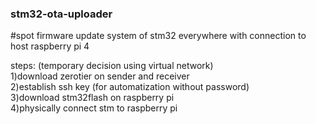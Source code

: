 ### stm32-ota-uploader  

#spot firmware update system of stm32 everywhere with connection to host raspberry pi 4

steps:
(temporary decision using virtual network)  
1)download zerotier on sender and receiver  
2)establish ssh key (for automatization without password)  
3)download stm32flash on raspberry pi  
4)physically connect stm to raspberry pi
